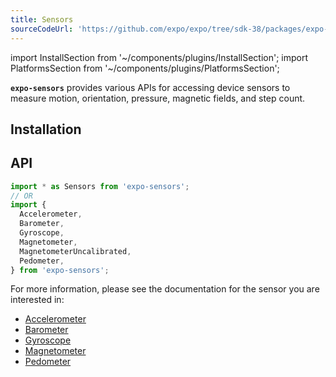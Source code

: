 ```yaml
---
title: Sensors
sourceCodeUrl: 'https://github.com/expo/expo/tree/sdk-38/packages/expo-sensors'
---
```


import InstallSection from '~/components/plugins/InstallSection';
import PlatformsSection from '~/components/plugins/PlatformsSection';

**`expo-sensors`** provides various APIs for accessing device sensors to measure motion, orientation, pressure, magnetic fields, and step count.

<PlatformsSection android emulator ios simulator web />

## Installation

<InstallSection packageName="expo-sensors" />

## API

```js
import * as Sensors from 'expo-sensors';
// OR
import {
  Accelerometer,
  Barometer,
  Gyroscope,
  Magnetometer,
  MagnetometerUncalibrated,
  Pedometer,
} from 'expo-sensors';
```

For more information, please see the documentation for the sensor you are interested in:

- [Accelerometer](../accelerometer/)
- [Barometer](../barometer/)
- [Gyroscope](../gyroscope/)
- [Magnetometer](../magnetometer/)
- [Pedometer](../pedometer/)
